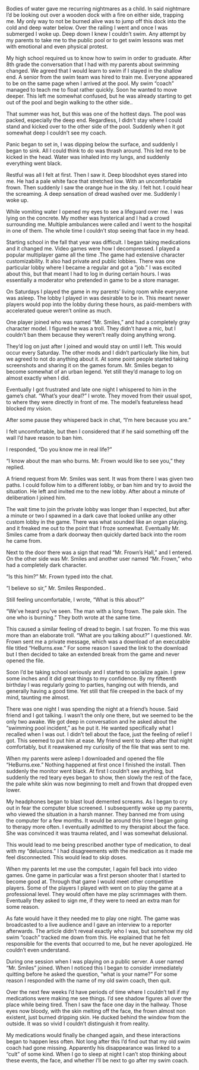 Bodies of water gave me recurring nightmares as a child. In said nightmare I’d be looking out over a wooden dock with a fire on either side, trapping me. My only way to not be burned alive was to jump off this dock into the cold and deep water below. Over the railing I went and once I was submerged I woke up. Deep down I knew I couldn’t swim. Any attempt by my parents to take me to the public pool or to get swim lessons was met with emotional and even physical protest. 

My high school required us to know how to swim in order to graduate. After 8th grade the conversation that I had with my parents about swimming changed.  We agreed that I would learn to swim if I stayed in the shallow end. A senior from the swim team was hired to train me. Everyone appeared to be on the same page when I arrived at the pool. My swim “coach” managed to teach me to float rather quickly. Soon he wanted to move deeper. This left me somewhat confused, but he was already starting to get out of the pool and begin walking to the other side..

That summer was hot, but this was one of the hottest days. The pool was packed, especially the deep end. Regardless, I didn't stay where I could stand and kicked over to the other side of the pool. Suddenly when it got somewhat deep I couldn’t see my coach. 

Panic began to set in, I was dipping below the surface, and suddenly I began to sink. All I could think to do was thrash around. This led me to be kicked in the head. Water was inhaled into my lungs, and suddenly everything went black.

Restful was all I felt at first. Then I saw it. Deep bloodshot eyes stared into me.  He had a pale white face that stretched low. With an uncomfortable frown. Then suddenly I saw the orange hue in the sky.  I felt hot. I could hear the screaming. A deep sensation of dread washed over me. Suddenly I woke up.

While vomiting water I opened my eyes to see a lifeguard over me. I was lying on the concrete.  My mother was hysterical and I had a crowd surrounding me. Multiple ambulances were called and I went to the hospital in one of them. The whole time I couldn’t stop seeing that face in my head.

Starting school in the fall that year was difficult. I began taking medications and it changed me. Video games were how I decompressed. I played a popular multiplayer game all the time .The game had extensive character customizability. It also had private and public lobbies. There was one particular lobby where I became a regular and got a “job.” I was excited about this, but that meant I had to log in during certain hours. I was essentially a moderator who pretended in game to be a store manager. 

On Saturdays I played the game in my parents’ living room while everyone was asleep. The lobby I played in was desirable to be in. This meant newer players would pop into the lobby during these hours, as paid-members with accelerated queue weren’t online as much. 

One player joined who was named “Mr. Smiles,” and had a completely gray character model. I figured he was a troll. They didn’t have a mic, but I couldn’t ban them because they weren’t really doing anything wrong.

They’d log on just after I joined and would stay on until I left. This would occur every Saturday. The other mods and I didn’t particularly like him, but we agreed to not do anything about it. At some point people started taking screenshots and sharing it on the games forum. Mr. Smiles began to become somewhat of an urban legend.  Yet still they’d manage to log on almost exactly when I did. 

Eventually I got frustrated and late one night I whispered to him in the game’s chat. “What’s your deal?” I wrote. They moved from their usual spot, to where they were directly in front of me. The model’s featureless head blocked my vision. 

After some pause they whispered back in chat, “I’m here because you are.”

I felt uncomfortable, but then I considered that if he said something off the wall I’d have reason to ban him.

I responded, “Do you know me in real life?” 

“I know about the man who burns. Mr. Frown would like to see you,” they replied.

A friend request from Mr. Smiles was sent. It was from there I was given two paths. I could follow him to a different lobby, or ban him and try to avoid the situation. He left and invited me to the new lobby. After about a minute of deliberation I joined him.

The wait time to join the private lobby was longer than I expected, but after a minute or two I spawned in a dark cave that looked unlike any other custom lobby in the game. There was what sounded like an organ playing. and it freaked me out to the point that I froze somewhat. Eventually Mr. Smiles came from a dark doorway then quickly darted back into the room he came from.

Next to the door there was a sign that read “Mr. Frown’s Hall,”  and I entered. On the other side was Mr. Smiles and another user named “Mr. Frown,” who had a completely dark character. 

“Is this him?” Mr. Frown typed into the chat.

“I believe so sir,” Mr.  Smiles Responded..

Still feeling uncomfortable, I wrote, “What is this about?”

“We’ve heard you’ve seen. The man with a long frown. The pale skin. The one who is burning.” They both wrote at the same time.

This caused a similar feeling of dread to begin. I sat frozen. To me this was more than an elaborate troll. “What are you talking about?” I questioned. Mr. Frown sent me a private message, which was a download of an executable file titled “HeBurns.exe.” For some reason I saved the link to the download but I then decided to take an extended break from the game and never opened the file.

Soon I’d be taking school seriously and I started to socialize again. I grew some inches and it did great things to my confidence. By my fifteenth birthday I was regularly going to parties, hanging out with friends, and generally having a good time. Yet still that file creeped in the back of my mind, taunting me almost. 

There was one night I was spending the night at a friend’s house. Said friend and I got talking. I wasn’t the only one there, but we seemed to be the only two awake. We got deep in conversation and he asked about the “swimming pool incident,” as he put it. He wanted specifically what I recalled when I was out. I didn’t tell about the face, just the feeling of relief I got. This seemed to put him at ease. My friend went to sleep after that night comfortably, but it reawakened my curiosity of the file that was sent to me. 

When my parents were asleep I downloaded and opened the file “HeBurns.exe.” Nothing happened at first once I finished the install. Then suddenly the monitor went black. At first I couldn’t see anything, but suddenly the red teary eyes began to show, then slowly the rest of the face, the pale white skin was now beginning to melt and frown that dropped even lower.

My headphones began to blast loud demented screams. As I began to cry out in fear the computer blue screened. I subsequently woke up my parents, who viewed the situation in a harsh manner. They banned me from using the computer for a few months. It would be around this time I began going to therapy more often. I eventually admitted to my therapist about the face. She was convinced it was trauma related, and I was somewhat delusional.

This would lead to me being prescribed another type of medication, to deal with my “delusions.” I had disagreements with the medication as it made me feel disconnected. This would lead to skip doses.

When my parents let me use the computer, I again fell back into video games. One game in particular was a first person shooter that I started to become good at. Through that game I would meet other competitive players. Some of the players I played with went on to play the game at a professional level. They would often have me play scrimmages with them. Eventually they asked to sign me, if they were to need an extra man for some reason.

As fate would have it they needed me to play one night. The game was broadcasted to a live audience and I gave an interview to a reporter afterwards. The article didn’t reveal exactly who I was, but somehow my old swim “coach” tracked me down from this. He explained that he felt responsible for the events that occurred to me, but he never apologized. He couldn’t even understand.

During one session when I was playing on a public server. A user named “Mr. Smiles” joined. When I noticed this I began to consider immediately quitting before he asked the question, “what is your name?” For some reason I responded with the name of my old swim coach, then quit.

Over the next few weeks I’d have periods of time where I couldn’t tell if my medications were making me see things. I’d see shadow figures all over the place while being tired. Then I saw the face one day in the hallway. Those eyes now bloody, with the skin melting off the face, the frown almost non existent, just burned dripping skin. He ducked behind the window from the outside. It was so vivid I couldn’t distinguish it from reality.

My medications would finally be changed again, and these interactions began to happen less often. Not long after this I’d find out that my old swim coach had gone missing. Apparently his disappearance was linked to a “cult” of some kind. When I go to sleep at night I can’t stop thinking about these events, the face, and whether I’ll be next to go after my swim coach.